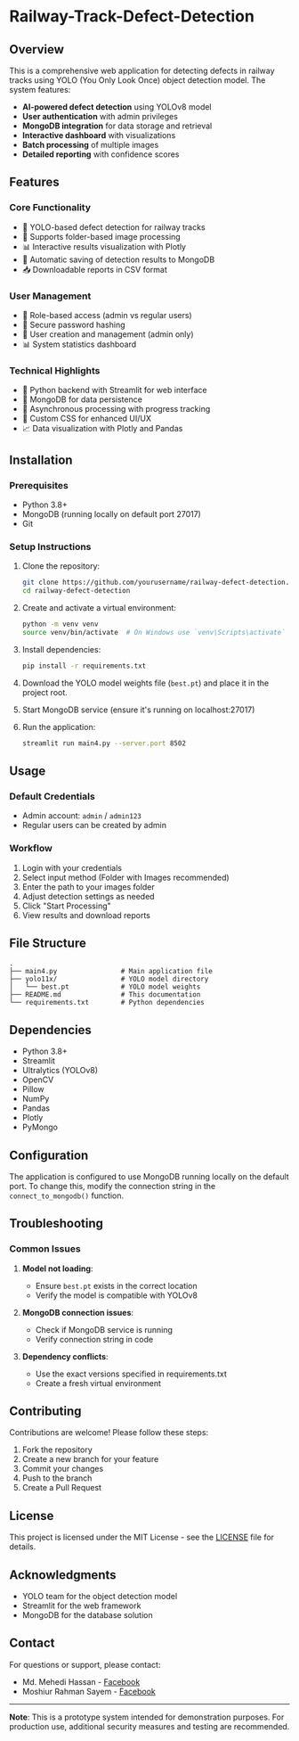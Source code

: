 # Railway-Track-Defect-Detection

## Overview

This is a comprehensive web application for detecting defects in railway tracks using YOLO (You Only Look Once) object detection model. The system features:

- **AI-powered defect detection** using YOLOv8 model
- **User authentication** with admin privileges
- **MongoDB integration** for data storage and retrieval
- **Interactive dashboard** with visualizations
- **Batch processing** of multiple images
- **Detailed reporting** with confidence scores

## Features

### Core Functionality
- 🚂 YOLO-based defect detection for railway tracks
- 📂 Supports folder-based image processing
- 📊 Interactive results visualization with Plotly
- 💾 Automatic saving of detection results to MongoDB
- 📥 Downloadable reports in CSV format

### User Management
- 👤 Role-based access (admin vs regular users)
- 🔐 Secure password hashing
- 📝 User creation and management (admin only)
- 📊 System statistics dashboard

### Technical Highlights
- 🐍 Python backend with Streamlit for web interface
- 🍃 MongoDB for data persistence
- 🔄 Asynchronous processing with progress tracking
- 🎨 Custom CSS for enhanced UI/UX
- 📈 Data visualization with Plotly and Pandas

## Installation

### Prerequisites
- Python 3.8+
- MongoDB (running locally on default port 27017)
- Git

### Setup Instructions

1. Clone the repository:
   ```bash
   git clone https://github.com/yourusername/railway-defect-detection.git
   cd railway-defect-detection
   ```

2. Create and activate a virtual environment:
   ```bash
   python -m venv venv
   source venv/bin/activate  # On Windows use `venv\Scripts\activate`
   ```

3. Install dependencies:
   ```bash
   pip install -r requirements.txt
   ```

4. Download the YOLO model weights file (`best.pt`) and place it in the project root.

5. Start MongoDB service (ensure it's running on localhost:27017)

6. Run the application:
   ```bash
   streamlit run main4.py --server.port 8502
   ```

## Usage

### Default Credentials
- Admin account: `admin` / `admin123`
- Regular users can be created by admin

### Workflow
1. Login with your credentials
2. Select input method (Folder with Images recommended)
3. Enter the path to your images folder
4. Adjust detection settings as needed
5. Click "Start Processing"
6. View results and download reports

## File Structure

```
.
├── main4.py                # Main application file
├── yolo11x/                # YOLO model directory
│   └── best.pt             # YOLO model weights
├── README.md               # This documentation
└── requirements.txt        # Python dependencies
```

## Dependencies

- Python 3.8+
- Streamlit
- Ultralytics (YOLOv8)
- OpenCV
- Pillow
- NumPy
- Pandas
- Plotly
- PyMongo

## Configuration

The application is configured to use MongoDB running locally on the default port. To change this, modify the connection string in the `connect_to_mongodb()` function.

## Troubleshooting

### Common Issues

1. **Model not loading**:
   - Ensure `best.pt` exists in the correct location
   - Verify the model is compatible with YOLOv8

2. **MongoDB connection issues**:
   - Check if MongoDB service is running
   - Verify connection string in code

3. **Dependency conflicts**:
   - Use the exact versions specified in requirements.txt
   - Create a fresh virtual environment

## Contributing

Contributions are welcome! Please follow these steps:

1. Fork the repository
2. Create a new branch for your feature
3. Commit your changes
4. Push to the branch
5. Create a Pull Request

## License

This project is licensed under the MIT License - see the [LICENSE](LICENSE) file for details.

## Acknowledgments

- YOLO team for the object detection model
- Streamlit for the web framework
- MongoDB for the database solution

## Contact

For questions or support, please contact:
- Md. Mehedi Hassan - [Facebook](https://www.facebook.com/share/1CDCvcHq4J/)
- Moshiur Rahman Sayem - [Facebook](https://www.facebook.com/share/192c8qrS3v/)

---

**Note**: This is a prototype system intended for demonstration purposes. For production use, additional security measures and testing are recommended.
